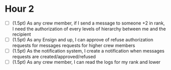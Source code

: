 # Hour 2
- [ ] (1.5pt) As any crew member, if I send a message to someone +2 in rank, I need the authorization of every levels of hierarchy between me and the recipient
- [ ] (1.5pt) As any Ensign and up, I can approve of refuse authorization requests for messages requests for higher crew members
- [ ] (1.5pt) As the notification system, I create a notification when messages requests are created/approved/refused
- [ ] (1.5pt) As any crew member, I can read the logs for my rank and lower